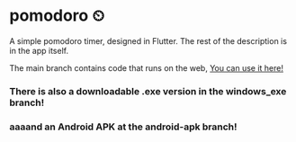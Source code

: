 # pomodoro ⏲
A simple pomodoro timer, designed in Flutter. The rest of the description is in the app itself.

The main branch contains code that runs on the web, [You can use it here!](http://desolaterobot.github.io/pomodoro/)

### There is also a downloadable .exe version in the windows_exe branch!
### aaaand an Android APK at the android-apk branch!
